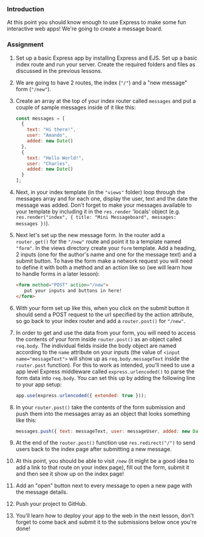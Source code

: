 ### Introduction

At this point you should know enough to use Express to make some fun interactive web apps! We're going to create a message board.

### Assignment

<div class="lesson-content__panel" markdown="1">

1. Set up a basic Express app by installing Express and EJS. Set up a basic index route and run your server. Create the required folders and files as discussed in the previous lessons.
1. We are going to have 2 routes, the index (`"/"`) and a "new message" form (`"/new"`).
1. Create an array at the top of your index router called `messages` and put a couple of sample messages inside of it like this:

   ```javascript
   const messages = [
     {
       text: "Hi there!",
       user: "Amando",
       added: new Date()
     },
     {
       text: "Hello World!",
       user: "Charles",
       added: new Date()
     }
   ];
   ```

1. Next, in your index template (in the `"views"` folder) loop through the messages array and for each one, display the user, text and the date the message was added. Don't forget to make your messages available to your template by including it in the `res.render` 'locals' object (e.g. `res.render("index", { title: "Mini Messageboard", messages: messages })`).
1. Next let's set up the new message form.  In the router add a `router.get()` for the `"/new"` route and point it to a template named `"form"`. In the views directory create your `form` template. Add a heading, 2 inputs (one for the author's name and one for the message text) and a submit button. To have the form make a network request you will need to define it with both a method and an action like so (we will learn how to handle forms in a later lesson):

   ```html
   <form method="POST" action="/new">
      put your inputs and buttons in here!
   </form>
   ```

1. With your form set up like this, when you click on the submit button it should send a POST request to the url specified by the action attribute, so go back to your index router and add a `router.post()` for `"/new"`.
1. In order to get and use the data from your form, you will need to access the contents of your form inside `router.post()` as an object called `req.body`. The individual fields inside the body object are named according to the `name` attribute on your inputs (the value of `<input name="messageText">` will show up as `req.body.messageText` inside the `router.post` function). For this to work as intended, you'll need to use a app level Express middleware called `express.urlencoded()` to parse the form data into `req.body`. You can set this up by adding the following line to your app setup:

   ```javascript
   app.use(express.urlencoded({ extended: true }));
   ```

1. In your `router.post()` take the contents of the form submission and push them into the messages array as an object that looks something like this:

   ```javascript
   messages.push({ text: messageText, user: messageUser, added: new Date() });
   ```

1. At the end of the `router.post()` function use `res.redirect("/")` to send users back to the index page after submitting a new message.
1. At this point, you should be able to visit `/new` (it might be a good idea to add a link to that route on your index page), fill out the form, submit it and then see it show up on the index page!
1. Add an "open" button next to every message to open a new page with the message details.
1. Push your project to GitHub.
1. You'll learn how to deploy your app to the web in the next lesson, don't forget to come back and submit it to the submissions below once you're done!

</div>
